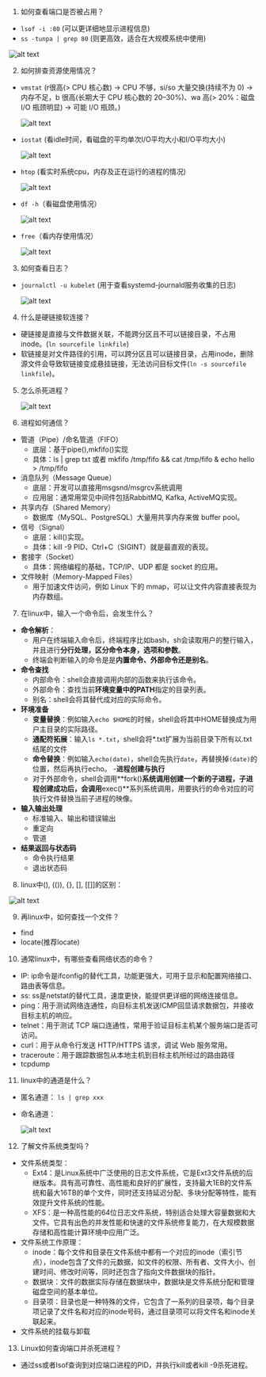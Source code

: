 1. 如何查看端口是否被占用？
- `lsof -i :80` (可以更详细地显示进程信息)
- `ss -tunpa | grep 80` (则更高效，适合在大规模系统中使用)

![alt text](image-9.png)

2. 如何排查资源使用情况？
- `vmstat` (r很高(> CPU 核心数) → CPU 不够，si/so 大量交换(持续不为 0) → 内存不足，b 很高(长期大于 CPU 核心数的 20–30%)、wa 高(> 20%：磁盘 I/O 瓶颈明显) → 可能 I/O 瓶颈。)

    ![alt text](image-10.png)

- `iostat` (看idle时间，看磁盘的平均单次I/O平均大小和I/O平均大小)

    ![alt text](image-11.png)

- `htop` (看实时系统cpu，内存及正在运行的进程的情况)

    ![alt text](image-12.png)

- `df -h`（看磁盘使用情况）

    ![alt text](image-13.png)

- `free`（看内存使用情况）

    ![alt text](image-14.png)

3. 如何查看日志？
- `journalctl -u kubelet` (用于查看systemd-journald服务收集的日志)

    ![alt text](image-15.png)

4. 什么是硬链接软连接？
- 硬链接是直接与文件数据关联，不能跨分区且不可以链接目录，不占用inode。(``ln sourcefile linkfile``)
- 软链接是对文件路径的引用，可以跨分区且可以链接目录，占用inode，删除源文件会导致软链接变成悬挂链接，无法访问目标文件(`ln -s sourcefile linkfile`)。

5. 怎么杀死进程？

    ![alt text](image-16.png)

6. 进程如何通信？
- 管道（Pipe）/命名管道（FIFO）
    - 底层：基于pipe(),mkfifo()实现
    - 具体：ls | grep txt 或者 mkfifo /tmp/fifo && cat /tmp/fifo & echo hello > /tmp/fifo
- 消息队列（Message Queue）
    - 底层：开发可以直接用msgsnd/msgrcv系统调用
    - 应用层：通常用常见中间件包括RabbitMQ, Kafka, ActiveMQ实现。
- 共享内存（Shared Memory）
    - 数据库（MySQL、PostgreSQL）大量用共享内存来做 buffer pool。
- 信号（Signal）
    - 底层：kill()实现。
    - 具体：kill -9 PID、Ctrl+C（SIGINT）就是最直观的表现。
- 套接字（Socket）
    - 具体：网络编程的基础，TCP/IP、UDP 都是 socket 的应用。
- 文件映射（Memory-Mapped Files）
    - 用于加速文件访问，例如 Linux 下的 mmap，可以让文件内容直接表现为内存数组。

7. 在linux中，输入一个命令后，会发生什么？
- **命令解析**：
    - 用户在终端输入命令后，终端程序比如bash，sh会读取用户的整行输入，并且进行**分行处理，区分命令本身，选项和参数**。
    - 终端会判断输入的命令是是**内置命令、外部命令还是别名**。
- **命令查找**
    - 内部命令：shell会直接调用内部的函数来执行该命令。
    - 外部命令：查找当前**环境变量中的PATH**指定的目录列表。
    - 别名：shell会将其替代成对应的实际命令。
- **环境准备**
    - **变量替换**：例如输入`echo $HOME`的时候，shell会将其中HOME替换成为用户主目录的实际路径。
    - **通配符拓展**：输入`ls *.txt`，shell会将*.txt扩展为当前目录下所有以.txt结尾的文件
    - **命令替换**：例如输入`echo(date)`，shell会先执行`date`，再替换掉`(date)`的位置，然后再执行echo。
-**进程创建与执行**
    - 对于外部命令，shell会调用**fork()**系统调用创建一个新的子进程，子进程创建成功后，会调用**exec()**系列系统调用，用要执行的命令对应的可执行文件替换当前子进程的映像。
- **输入输出处理**
    - 标准输入、输出和错误输出
    - 重定向
    - 管道
- **结果返回与状态码**
    - 命令执行结果
    - 退出状态码

8. linux中(), (()), {}, [], [[]]的区别： 

![alt text](image-17.png)

9. 再linux中，如何查找一个文件？
- find
- locate(推荐locate)

10. 通常linux中，有哪些查看网络状态的命令？
- IP: ip命令是ifconfig的替代工具，功能更强大，可用于显示和配置网络接口、路由表等信息。
- ss: ss是netstat的替代工具，速度更快，能提供更详细的网络连接信息。
- ping：用于测试网络连通性，向目标主机发送ICMP回显请求数据包，并接收目标主机的响应。
- telnet：用于测试 TCP 端口连通性，常用于验证目标主机某个服务端口是否可访问。
- curl：用于从命令行发送 HTTP/HTTPS 请求，调试 Web 服务常用。
- traceroute：用于跟踪数据包从本地主机到目标主机所经过的路由路径
- tcpdump

11. linux中的通道是什么？
- 匿名通道：
`ls | grep xxx`
- 命名通道：

    ![alt text](image-18.png)

12. 了解文件系统类型吗？
- 文件系统类型：
    - Ext4：是Linux系统中广泛使用的日志文件系统，它是Ext3文件系统的后继版本。具有高可靠性、高性能和良好的扩展性，支持最大1EB的文件系统和最大16TB的单个文件，同时还支持延迟分配、多块分配等特性，能有效提升文件系统的性能。
    - XFS：是一种高性能的64位日志文件系统，特别适合处理大容量数据和大文件。它具有出色的并发性能和快速的文件系统修复能力，在大规模数据存储和高性能计算环境中应用广泛。
- 文件系统工作原理：
    - inode：每个文件和目录在文件系统中都有一个对应的inode（索引节点），inode包含了文件的元数据，如文件的权限、所有者、文件大小、创建时间、修改时间等，同时还包含了指向文件数据块的指针。
    - 数据块：文件的数据实际存储在数据块中，数据块是文件系统分配和管理磁盘空间的基本单位。
    - 目录项：目录也是一种特殊的文件，它包含了一系列的目录项，每个目录项记录了文件名和对应的inode号码，通过目录项可以将文件名和inode关联起来。
- 文件系统的挂载与卸载

13. Linux如何查询端口并杀死进程？
- 通过ss或者Isof查询到对应端口进程的PID，并执行kill或者kill -9杀死进程。
